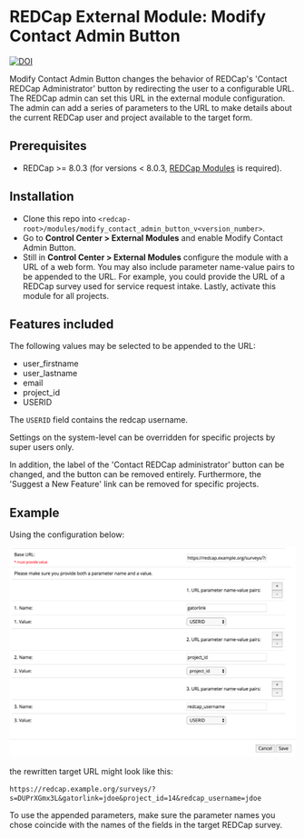 # REDCap External Module: Modify Contact Admin Button

[![DOI](https://zenodo.org/badge/114378066.svg)](https://zenodo.org/badge/latestdoi/114378066)

Modify Contact Admin Button changes the behavior of REDCap's 'Contact REDCap Administrator' button by redirecting the user to a configurable URL. The REDCap admin can set this URL in the external module configuration. The admin can add a series of parameters to the URL to make details about the current REDCap user and project available to the target form.

## Prerequisites

- REDCap >= 8.0.3 (for versions < 8.0.3, [REDCap Modules](https://github.com/vanderbilt/redcap-external-modules) is required).

## Installation

- Clone this repo into `<redcap-root>/modules/modify_contact_admin_button_v<version_number>`.
- Go to **Control Center > External Modules** and enable Modify Contact Admin Button.
- Still in **Control Center > External Modules** configure the module with a URL of a web form. You may also include parameter name-value pairs to be appended to the URL. For example, you could provide the URL of a REDCap survey used for service request intake. Lastly, activate this module for all projects.

## Features included

The following values may be selected to be appended to the URL:

- user_firstname
- user_lastname
- email
- project_id
- USERID

The `USERID` field contains the redcap username.

Settings on the system-level can be overridden for specific projects by super users only.

In addition, the label of the 'Contact REDCap administrator' button can be changed, and the button can be removed entirely. Furthermore, the 'Suggest a New Feature' link can be removed for specific projects.

## Example

Using the configuration below:

![Example Configuration](example_configuration.png)

the rewritten target URL might look like this:

    https://redcap.example.org/surveys/?s=DUPrXGmx3L&gatorlink=jdoe&project_id=14&redcap_username=jdoe

To use the appended parameters, make sure the parameter names you chose coincide with the names of the fields in the target REDCap survey.
